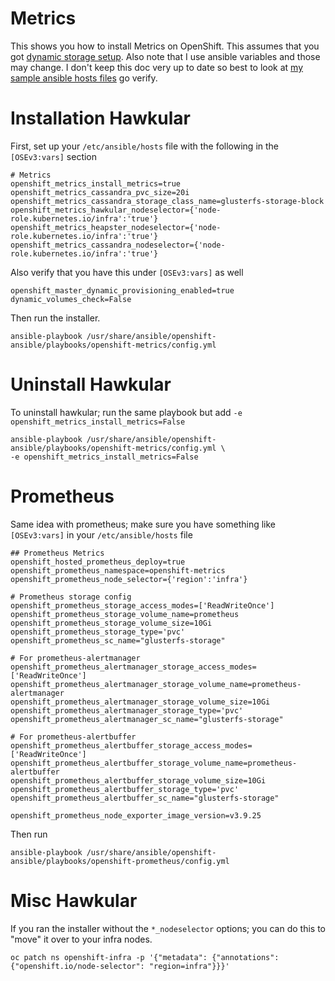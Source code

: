 # Metrics

This shows you how to install Metrics on OpenShift. This assumes that you got [dynamic storage setup](../cns). Also note that I use ansible variables and those may change. I don't keep this doc very up to date so best to look at [my sample ansible hosts files](../ansible_hostfiles) go verify.

# Installation Hawkular

First, set up your `/etc/ansible/hosts` file with the following in the `[OSEv3:vars]` section

```
# Metrics
openshift_metrics_install_metrics=true
openshift_metrics_cassandra_pvc_size=20i
openshift_metrics_cassandra_storage_class_name=glusterfs-storage-block
openshift_metrics_hawkular_nodeselector={'node-role.kubernetes.io/infra':'true'}
openshift_metrics_heapster_nodeselector={'node-role.kubernetes.io/infra':'true'}
openshift_metrics_cassandra_nodeselector={'node-role.kubernetes.io/infra':'true'}
```

Also verify that you have this under `[OSEv3:vars]` as well

```
openshift_master_dynamic_provisioning_enabled=true
dynamic_volumes_check=False
```

Then run the installer.

```
ansible-playbook /usr/share/ansible/openshift-ansible/playbooks/openshift-metrics/config.yml
```

# Uninstall Hawkular

To uninstall hawkular; run the same playbook but add `-e openshift_metrics_install_metrics=False`

```
ansible-playbook /usr/share/ansible/openshift-ansible/playbooks/openshift-metrics/config.yml \
-e openshift_metrics_install_metrics=False
```

# Prometheus

Same idea with prometheus; make sure you have something like `[OSEv3:vars]` in your `/etc/ansible/hosts` file

```
## Prometheus Metrics
openshift_hosted_prometheus_deploy=true
openshift_prometheus_namespace=openshift-metrics
openshift_prometheus_node_selector={'region':'infra'}

# Prometheus storage config
openshift_prometheus_storage_access_modes=['ReadWriteOnce']
openshift_prometheus_storage_volume_name=prometheus
openshift_prometheus_storage_volume_size=10Gi
openshift_prometheus_storage_type='pvc'
openshift_prometheus_sc_name="glusterfs-storage"

# For prometheus-alertmanager
openshift_prometheus_alertmanager_storage_access_modes=['ReadWriteOnce']
openshift_prometheus_alertmanager_storage_volume_name=prometheus-alertmanager
openshift_prometheus_alertmanager_storage_volume_size=10Gi
openshift_prometheus_alertmanager_storage_type='pvc'
openshift_prometheus_alertmanager_sc_name="glusterfs-storage"

# For prometheus-alertbuffer
openshift_prometheus_alertbuffer_storage_access_modes=['ReadWriteOnce']
openshift_prometheus_alertbuffer_storage_volume_name=prometheus-alertbuffer
openshift_prometheus_alertbuffer_storage_volume_size=10Gi
openshift_prometheus_alertbuffer_storage_type='pvc'
openshift_prometheus_alertbuffer_sc_name="glusterfs-storage"

openshift_prometheus_node_exporter_image_version=v3.9.25
```

Then run

```
ansible-playbook /usr/share/ansible/openshift-ansible/playbooks/openshift-prometheus/config.yml
```

# Misc Hawkular

If you ran the installer without the `*_nodeselector` options; you can do this to "move" it over to your infra nodes.

```
oc patch ns openshift-infra -p '{"metadata": {"annotations": {"openshift.io/node-selector": "region=infra"}}}'
```
